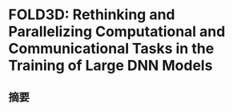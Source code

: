 # FOLD3D: Rethinking and Parallelizing Computational  and Communicational Tasks in the Training  of Large DNN Models

## 摘要

